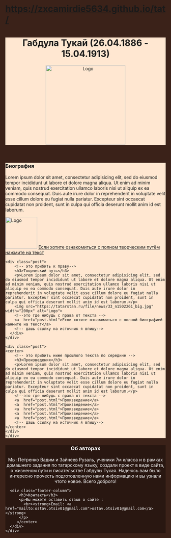# https://zxcamirdie5634.github.io/tat/
<!DOCTYPE html>
<html style="background-color:#3B2219; font-family:cursive;">
<head>
      <link rel="stylesheet" href="style/shesh.css">
</head>
<body>
	<header style="background-color:#FFE7D1;">
	<center>
			<h1>Габдула Тукай 
		(26.04.1886 - 15.04.1913)</h1>
		<img src="https://livingheritage.ru/photos/brand/3549.jpg" width="250px" alt="Logo">
		<!--сделай или сверху в углу или картинку под текстом-->
	</center>
	</header>
<main style="background-color:#FFE7D1;">
  <div>
  <div class="post">		
	<div>
		<!--это прибить к леву-->
		<h3>Биография</h3>
		<p>Lorem ipsum dolor sit amet, consectetur adipisicing elit, sed do eiusmod tempor incididunt ut labore et dolore magna aliqua. Ut enim ad minim veniam, quis nostrud exercitation ullamco laboris nisi ut aliquip ex ea commodo consequat. Duis aute irure dolor in reprehenderit in voluptate velit esse cillum dolore eu fugiat nulla pariatur. Excepteur sint occaecat cupidatat non proident, sunt in culpa qui officia deserunt mollit anim id est laborum.</p>
		<img src="https://realnoevremya.ru/uploads/article/b1/eb/8ff4e4fd7985cd54.jpg"width="100px" alt="Logo">
		<!--это где нибудь с права от текста -->
		<a  href="post.html">Если хотите ознакомиться c полном творческим путём нажмите на текст</a>
		<!--дашь ссылку я потом кнопку сделаю -->
     </div>
   </div>

    <div class="post">
		<!-- это прибить к праву-->
		<h3>Творческий путь</h3>
		<p>Lorem ipsum dolor sit amet, consectetur adipisicing elit, sed do eiusmod tempor incididunt ut labore et dolore magna aliqua. Ut enim ad minim veniam, quis nostrud exercitation ullamco laboris nisi ut aliquip ex ea commodo consequat. Duis aute irure dolor in reprehenderit in voluptate velit esse cillum dolore eu fugiat nulla pariatur. Excepteur sint occaecat cupidatat non proident, sunt in culpa qui officia deserunt mollit anim id est laborum.</p>
		<img src="https://tatarstan.ru/file/news/33_n1502261_big.jpg" width="200px" alt="Logo">
		<!--это где нибудь с права от текста -->
		<a  href="post.html">Если хотите ознакомиться c полной биографией нажмите на текст</a>
		<!-- дашь ссылку на источник я впишу-->
      </div>
    </div>

    <div class="post">
	<center>
        <!-- это прибить ниже прошлого текста по середине -->
		<h3>Произведения</h3>
		<p>Lorem ipsum dolor sit amet, consectetur adipisicing elit, sed do eiusmod tempor incididunt ut labore et dolore magna aliqua. Ut enim ad minim veniam, quis nostrud exercitation ullamco laboris nisi ut aliquip ex ea commodo consequat. Duis aute irure dolor in reprehenderit in voluptate velit esse cillum dolore eu fugiat nulla pariatur. Excepteur sint occaecat cupidatat non proident, sunt in culpa qui officia deserunt mollit anim id est laborum.</p>
		<!--это где нибудь с права от текста -->
		<a  href="post.html">Произведение</a>
		<a  href="post.html">Произведение</a>
		<a  href="post.html">Произведение</a>
		<a  href="post.html">Произведение</a>
		<a  href="post.html">Произведение</a>
		<!-- дашь ссылку на источник я впишу-->
	</center>
    </div>
    </div>
</main>
<footer style="background-color:#291711; color: white;>
  <div>
    <div>
      <div>
          <img src="img/amper.png" width="200" alt="Logo">
      </div>
      <div class="footer-columns">
        <div class="footer-column">
		<center>
          <h3>Об авторах</h3>
          <p>Мы: Петренко Вадим и Зайнеев Рузаль, ученики 7м класса и в рамках домашнего задания по татарскому языку, создали проект в виде сайта, о жизненом пути и писательстве Габдулы Тукая. Надеюсь вам было интересно прочесть подготовленную нами информацию и вы узнали чтото новое. Всего доброго!</p>
        </div>

      <div class="footer-column">
          <h3>Контакты</h3>
          <p>Вы можете оставить отзыв о сайте :
            <br><strong>Email: <a href="mailto:ostav.otsiv01@gmail.com">ostav.otsiv01@gmail.com</a></strong>
          </p>
		 </center>
      </div>
    </div>
  </div>
  </div>
</footer>
</body>
</html>

